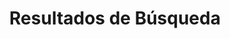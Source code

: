 ---
title: "Resultados de Búsqueda"
description: "Consulta los resultados de búsqueda en Aterrizaje.com sobre programas de fidelización de viajeros, promociones de aerolíneas, hoteles y noticias relacionadas con viajes."
layout: "search"
draft: false
---